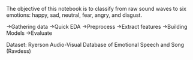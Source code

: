The objective of this notebook is to classify from raw sound waves to six emotions: happy, sad, neutral, fear, angry, and disgust.

->Gathering data
->Quick EDA
->Preprocess
->Extract features
->Building Models
->Evaluate

Dataset:
Ryerson Audio-Visual Database of Emotional Speech and Song (Ravdess)
